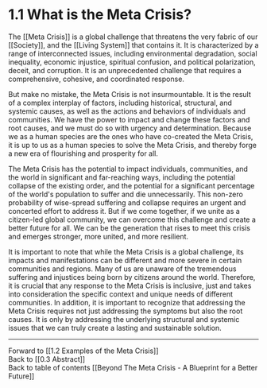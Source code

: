# 1.1 What is the Meta Crisis?

The [[Meta Crisis]] is a global challenge that threatens the very fabric of our [[Society]], and the [[Living System]] that contains it. It is characterized by a range of interconnected issues, including environmental degradation, social inequality, economic injustice, spiritual confusion, and political polarization, deceit, and corruption. It is an unprecedented challenge that requires a comprehensive,  cohesive, and coordinated response. 

But make no mistake, the Meta Crisis is not insurmountable. It is the result of a complex interplay of factors, including historical, structural, and systemic causes, as well as the actions and behaviors of individuals and communities. We have the power to impact and change these factors and root causes, and we must do so with urgency and determination. Because we as a human species are the ones who have co-created the Meta Crisis, it is up to us as  a human species to solve the Meta Crisis, and thereby forge a new era of flourishing and prosperity for all. 

The Meta Crisis has the potential to impact individuals, communities, and the world in significant and far-reaching ways, including the potential collapse of the existing order, and the potential for a significant percentage of the world's population to suffer and die unnecessarily. This non-zero probability of wise-spread suffering and collapse requires an urgent and concerted effort to address it. But if we come together, if we unite as a citizen-led global community, we can overcome this challenge and create a better future for all. We can be the generation that rises to meet this crisis and emerges stronger, more united, and more resilient.

It is important to note that while the Meta Crisis is a global challenge, its impacts and manifestations can be different and more severe in certain communities and regions. Many of us are unaware of the tremendous suffering and injustices being born by citizens around the world. Therefore, it is crucial that any response to the Meta Crisis is inclusive, just and takes into consideration the specific context and unique needs of different communities. In addition, it is important to recognize that addressing the Meta Crisis requires not just addressing the symptoms but also the root causes. It is only by addressing the underlying structural and systemic issues that we can truly create a lasting and sustainable solution. 

___

Forward to [[1.2 Examples of the Meta Crisis]]        
Back to [[0.3 Abstract]]  
Back to table of contents [[Beyond The Meta Crisis - A Blueprint for a Better Future]]   

